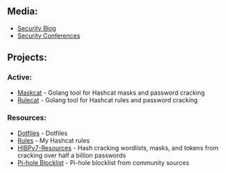 ## Media:
- [Security Blog](https://JakeWnuk.com)
- [Security Conferences](https://github.com/JakeWnuk/Security-Conferences)

## Projects:
### Active:
- [Maskcat](https://github.com/JakeWnuk/maskcat) - Golang tool for Hashcat masks and password cracking
- [Rulecat](https://github.com/JakeWnuk/rulecat) - Golang tool for Hashcat rules and password cracking

### Resources:
- [Dotfiles](https://github.com/JakeWnuk/Dotfiles) - Dotfiles
- [Rules](https://github.com/JakeWnuk/rules) - My Hashcat rules
- [HIBPv7-Resources](https://github.com/JakeWnuk/HIBPv7-Resources) - Hash cracking wordlists, masks, and tokens from cracking over half a billion passwords
- [Pi-hole Blocklist](https://github.com/JakeWnuk/Pi-holeBlockList) - Pi-hole blocklist from community sources
